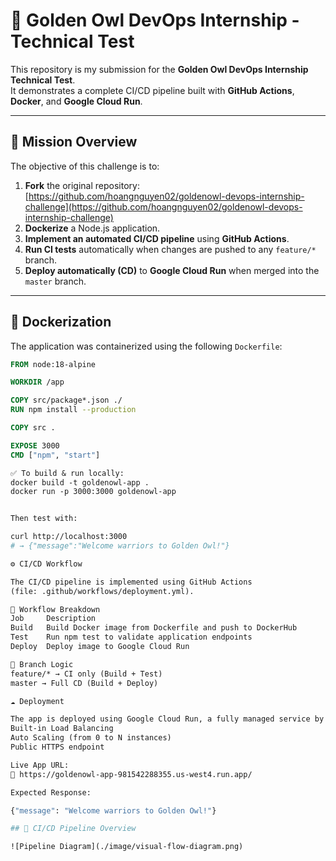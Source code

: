 # 🦉 Golden Owl DevOps Internship - Technical Test

This repository is my submission for the **Golden Owl DevOps Internship Technical Test**.  
It demonstrates a complete CI/CD pipeline built with **GitHub Actions**, **Docker**, and **Google Cloud Run**.

---

## 🌟 Mission Overview

The objective of this challenge is to:
1. **Fork** the original repository:  
   [https://github.com/hoangnguyen02/goldenowl-devops-internship-challenge](https://github.com/hoangnguyen02/goldenowl-devops-internship-challenge)
2. **Dockerize** a Node.js application.
3. **Implement an automated CI/CD pipeline** using **GitHub Actions**.
4. **Run CI tests** automatically when changes are pushed to any `feature/*` branch.
5. **Deploy automatically (CD)** to **Google Cloud Run** when merged into the `master` branch.

---

## 🐳 Dockerization

The application was containerized using the following `Dockerfile`:

```dockerfile
FROM node:18-alpine

WORKDIR /app

COPY src/package*.json ./
RUN npm install --production

COPY src .

EXPOSE 3000
CMD ["npm", "start"]

✅ To build & run locally:
docker build -t goldenowl-app .
docker run -p 3000:3000 goldenowl-app


Then test with:

curl http://localhost:3000
# → {"message":"Welcome warriors to Golden Owl!"}

⚙️ CI/CD Workflow

The CI/CD pipeline is implemented using GitHub Actions
(file: .github/workflows/deployment.yml).

🔄 Workflow Breakdown
Job	    Description	                                                    Trigger
Build	Build Docker image from Dockerfile and push to DockerHub	    On every push
Test	Run npm test to validate application endpoints	                On every push
Deploy	Deploy image to Google Cloud Run	                            Only when pushing/merging to master

🧠 Branch Logic
feature/* → CI only (Build + Test)
master → Full CD (Build + Deploy)

☁️ Deployment

The app is deployed using Google Cloud Run, a fully managed service by Google Cloud that provides:
Built-in Load Balancing
Auto Scaling (from 0 to N instances)
Public HTTPS endpoint

Live App URL:
🔗 https://goldenowl-app-981542288355.us-west4.run.app/

Expected Response:

{"message": "Welcome warriors to Golden Owl!"}

## 🧭 CI/CD Pipeline Overview

![Pipeline Diagram](./image/visual-flow-diagram.png)